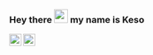 ### Hey there <img src="https://media.giphy.com/media/hvRJCLFzcasrR4ia7z/giphy.gif" width="25px"> my name is Keso

<a href="https://twitter.com/kesorupert">
  <img align="left" alt="Keso Rupert | Twitter" width="22px" src="https://raw.githubusercontent.com/peterthehan/peterthehan/master/assets/twitter.svg" />
</a>
<a href="https://www.linkedin.com/in/kesorupert/">
  <img align="left" alt="Keso Rupert" width="22px" src="https://raw.githubusercontent.com/peterthehan/peterthehan/master/assets/linkedin.svg" />
</a>
